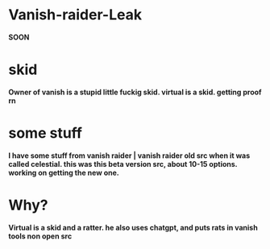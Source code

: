 # Vanish-raider-Leak
**SOON**

# skid 
**Owner of vanish is a stupid little fuckig skid. virtual is a skid. getting proof rn**

# some stuff
**I have some stuff from vanish raider | vanish raider old src when it was called celestial. this was this beta version src, about 10-15 options. working on getting the new one.**

# Why?
**Virtual is a skid and a ratter. he also uses chatgpt, and puts rats in vanish tools non open src**
